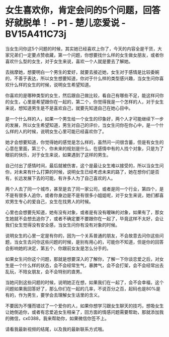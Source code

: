 # 女生喜欢你，肯定会问的5个问题，回答好就脱单！ - P1 - 楚儿恋爱说 - BV15A411C73j

当女生问你这5个问题的时候，其实她已经喜欢上你了，今天的内容全是干货，大家兄弟们一定要点赞收藏，第一个问题，你想要找什么样的女生做女朋友，或者你喜欢什么型的女生，对于女生来说，喜欢一个人就是要去了解她。

去揣摩她，想要明白一个男生的爱好，就要去接近她，女生对于感情是比较委婉的，不善于表达，所以女生想要知道，你对于什么样的类型感兴趣，当女生问你喜欢什么样的女生的时候，说明女生希望知道。

你喜欢的是哪种类型的女生，然后跟自己做比较，看自己有哪些不足，能这样问你的女生，心里是希望跟你在一起的，第二个，你觉得我是一个怎样的人，对于女生来说，想知道男生是不是喜欢自己，就要先知道自己在她心目中。

是一个什么样的人，如果一个男生给一个女生的印象好，两个人才可能继续下一步的发展，所以女生希望知道，男生对自己的评价，当女生问你在你心中，是一个什么样的人的时候，说明女生心里可能已经喜欢你了。

她才会想要知道，你觉得她的感觉是怎么样的，虽然问一问很含蓄，但是有女生的心意在里面，第三个，你未来的规划是什么，在感情中有的人找个对象，只是为了眼前的快乐，对于女生来说，如果遇到了这样的男生。

自己付出了感情时间，最后就被伤害，这个是最让女生难以接受的，所以当女生问你，对未来有什么打算的时候，说明女生已经考虑未来的路了，她在想你们是否有，长远发展下去的可能，有许多人为了自己喜欢的人。

两个人去了同一个城市，甚至是去了同一家公司，或者是同一个行业，第四个，是不是有很多人追你，或者你身边是不是有很多小姐姐呢，对于女生来说，她们都喜欢男生专心的爱自己，女生在找男人的时候。

心里也会想要先知道，她有没有对象，或者是有没有暧昧的对象，如果有了，那女生她就不会想去追你了，或者不确定要不要跟你在一起了，毕竟这样不太好，会让我们女生觉得没有安全感，当女生问你有没有对象的时候。

说明女生的心里一定是有你的，因为一个关系普通的朋友，不会故意去问你这些问题，当女生去问你这些问题的时候，是别有用心的，可能你不知道，但是你的回答会影响她的决定，第五个，你跟前女友是怎么分手的。

如果女生问你这个问题，那就是想要深入的了解你，了解一下你谈恋爱之后，对女生是一个什么样的状态，会不会经常生气，暴脾气，会不会打架，会不会经常出去乱玩，不陪女朋友，会不会特别的直男。

当她问到这些问题的时候，说明她正在想，如果我们在一起了，会不会幸福，这个问题如果我回答好了，那么你们在一起的几率，不说百分之百，起码也是80%是有的，作为男生，要学会去理解女生话里的含义。

不要因为不懂而错过了一个爱你的人，如果你想学习跟女生聊天的技巧，想吸女生让她倒追你，或者有恋爱追女生相亲了，回方面的情感问题需要帮助，那就添加我的微信，cx0388，我来帮助你，如果微信你签不上。

请看我最新视频的结尾，以及我的最新联系方式哦。